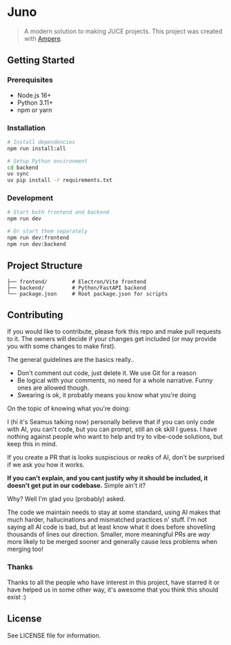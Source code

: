 # Juno

> A modern solution to making JUCE projects.
This project was created with [Ampere](https://github.com/SeamusMullan/ampere).

## Getting Started

### Prerequisites

- Node.js 16+
- Python 3.11+
- npm or yarn

### Installation

```bash
# Install dependencies
npm run install:all

# Setup Python environment
cd backend
uv sync
uv pip install -r requirements.txt
```

### Development

```bash
# Start both frontend and backend
npm run dev

# Or start them separately
npm run dev:frontend
npm run dev:backend
```

## Project Structure

```text
├── frontend/        # Electron/Vite frontend
├── backend/         # Python/FastAPI backend
└── package.json     # Root package.json for scripts
```

## Contributing

If you would like to contribute, please fork this repo and make pull requests to it. The owners will decide if your changes get included (or may provide you with some changes to make first).

The general guidelines are the basics really..

- Don't comment out code, just delete it. We use Git for a reason
- Be logical with your comments, no need for a whole narrative. Funny ones are allowed though.
- Swearing is ok, it probably means you know what you're doing

On the topic of knowing what you're doing:

I (hi it's Seamus talking now) personally believe that if you can only code with AI, you can't code, but you can prompt, still an ok skill I guess. I have nothing against people who want to help and try to vibe-code solutions, but keep this in mind.

If you create a PR that is looks suspiscious or *reaks* of AI, don't be surprised if we ask you how it works.

**If you can't explain, and you cant justify why it should be included, it doesn't get put in our codebase.** Simple ain't it?

Why? Well I'm glad you (probably) asked.

The code we maintain needs to stay at some standard, using AI makes that much harder, hallucinations and mismatched practices n' stuff. I'm not saying all AI code is bad, but at least know what it does before shovelling thousands of lines our direction. Smaller, more meaningful PRs are *way* more likely to be merged sooner and generally cause less problems when merging too!

### Thanks

Thanks to all the people who have interest in this project, have starred it or have helped us in some other way, it's awesome that you think this should exist :)

## License

See LICENSE file for information.

